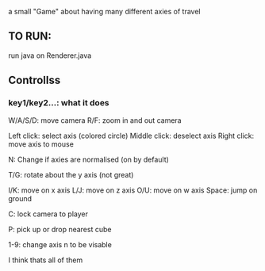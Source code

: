 a small "Game" about having many different axies of travel

## TO RUN:
run java on Renderer.java

## Controllss
### key1/key2...: what it does

W/A/S/D: move camera
R/F: zoom in and out camera

Left click: select axis (colored circle)
Middle click: deselect axis
Right click: move axis to mouse

N: Change if axies are normalised (on by default)

T/G: rotate about the y axis (not great)

I/K: move on x axis
L/J: move on z axis
O/U: move on w axis
Space: jump on ground

C: lock camera to player

P: pick up or drop nearest cube

1-9: change axis n to be visable

I think thats all of them
